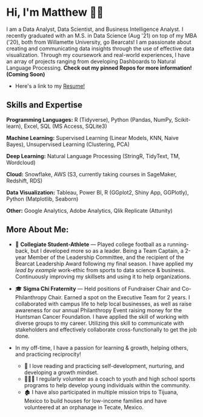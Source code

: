 # Hi, I'm Matthew 👋🏼

I am a Data Analyst, Data Scientist, and Business Intelligence Analyst. I recently graduated with an M.S. in Data Science (Aug '21) on top of my MBA ('20), both from Willamette University, go Bearcats! I am passionate about creating and communicating data insights through the use of effective data visualization. Through my coursework and real-world experiences, I have an array of projects ranging from developing Dashboards to Natural Language Processing. **Check out my pinned Repos for more information! (Coming Soon)** 

* Here's a link to my [Resume!](https://docs.google.com/document/d/1gw_gBMmj1hvEuuvwwN1rY_L9KkJGXKCq/edit?usp=sharing&ouid=109225830212151466913&rtpof=true&sd=true)

## Skills and Expertise

**Programming Languages:** R (Tidyverse), Python (Pandas, NumPy, Scikit-learn), Excel, SQL (MS Access, SQLite3)

**Machine Learning:** Supervised Learning (Linear Models, KNN, Naive Bayes), Unsupervised Learning (Clustering, PCA)

**Deep Learning:** Natural Language Processing (StringR, TidyText, TM, Wordcloud)

**Cloud:** Snowflake, AWS (S3, currently taking courses in SageMaker, Redshift, RDS)

**Data Visualization:** Tableau, Power BI, R (GGplot2, Shiny App, GGPlotly), Python (Matplotlib, Seaborn)

**Other:** Google Analytics, Adobe Analytics, Qlik Replicate (Attunity)

## More About Me:
* 🏈 **Collegiate Student-Athlete** — Played college football as a running-back, but I developed more so as a leader. Being a Team Captain, a 2-year Member of the Leadership Committee, and the recipient of the Bearcat Leadership Award following my final season. I have applied my *lead by example* work-ethic from sports to data science & business. Continuously improving my skillsets and using it to help organizations.

* 🎓 **Sigma Chi Fraternity** — Held positions of Fundraiser Chair and Co-Philanthropy Chair. Earned a spot on the Executive Team for 2 years. I collaborated with campus life to help local businesses, as well as raise awareness for our annual Philanthropy Event raising money for the Huntsman Cancer Foundation. I have applied the skill of working with diverse groups to my career. Utilizing this skill to communicate with stakeholders and effectively collaborate cross-functionally to get the job done.

* In my off-time, I have a passion for learning & growth, helping others, and practicing reciprocity! 
  * 🌱 I love reading and practicing self-development, nurturing, and developing a growth mindset.
  * 👨🏼‍🏫 I regularly volunteer as a coach to youth and high school sports programs to help develop young individuals within the community.
  * 🏚️ I have also participated in multiple mission trips to Tijuana, Mexico to build houses for low-income families and have volunteered at an orphanage in Tecate, Mexico.





